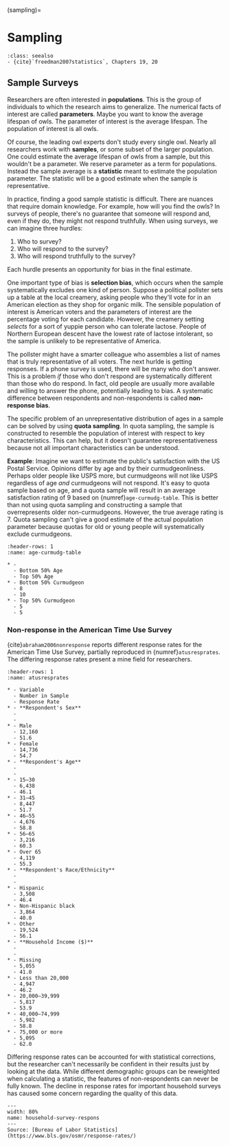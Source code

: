 (sampling)=
# Sampling

```{admonition} Important Readings
:class: seealso
- {cite}`freedman2007statistics`, Chapters 19, 20
```

## Sample Surveys

Researchers are often interested in **populations**. This is the group of individuals to which the research aims to generalize. The numerical facts of interest are called **parameters**. Maybe you want to know the average lifespan of owls. The parameter of interest is the average lifespan. The population of interest is all owls.

Of course, the leading owl experts don't study every single owl. Nearly all researchers work with **samples**, or some subset of the larger population. One could estimate the average lifespan of owls from a sample, but this wouldn't be a parameter. We reserve parameter as a term for populations. Instead the sample average is a **statistic** meant to estimate the population parameter. The statistic will be a good estimate when the sample is representative. 

In practice, finding a good sample statistic is difficult. There are nuances that require domain knowledge. For example, how will you find the owls? In surveys of people, there's no guarantee that someone will respond and, even if they do, they might not respond truthfully. When using surveys, we can imagine three hurdles:

1. Who to survey?
2. Who will respond to the survey?
3. Who will respond truthfully to the survey? 

Each hurdle presents an opportunity for bias in the final estimate. 

One important type of bias is **selection bias**, which occurs when the sample systematically excludes one kind of person. Suppose a political pollster sets up a table at the local creamery, asking people who they'll vote for in an American election as they shop for organic milk. The sensible population of interest is American voters and the parameters of interest are the percentage voting for each candidate. However, the creamery setting *selects* for a sort of yuppie person who can tolerate lactose. People of Northern European descent have the lowest rate of lactose intolerant, so the sample is unlikely to be representative of America. 

The pollster might have a smarter colleague who assembles a list of names that is truly representative of all voters. The next hurlde is getting responses. If a phone survey is used, there will be many who don't answer. This is a problem *if* those who don't respond are systematically different than those who do respond. In fact, old people are usually more available and willing to answer the phone, potentially leading to bias. A systematic difference between respondents and non-respondents is called **non-response bias**. 

The specific problem of an unrepresentative distribution of ages in a sample can be solved by using **quota sampling**. In quota sampling, the sample is constructed to resemble the population of interest with respect to key characteristics. This can help, but it doesn't guarantee representativeness because not all important characteristics can be understood. 

**Example**: Imagine we want to estimate the public's satisfaction with the US Postal Service. Opinions differ by age and by their curmudgeonliness. Perhaps older people like USPS more, but curmudgeons will not like USPS regardless of age *and* curmudgeons will not respond. It's easy to quota sample based on age, and a quota sample will result in an average satisfaction rating of 9 based on {numref}`age-curmudg-table`. This is better than not using quota sampling and constructing a sample that overrepresents older non-curmudgeons. However, the true average rating is 7. Quota sampling can't give a good estimate of the actual population parameter because quotas for old or young people will systematically exclude curmudgeons. 

```{list-table} Average USPS Satisfaction by Age and Curmudgeonliness
:header-rows: 1
:name: age-curmudg-table

* - 
  - Bottom 50% Age
  - Top 50% Age
* - Bottom 50% Curmudgeon
  - 8
  - 10
* - Top 50% Curmudgeon
  - 5
  - 5
```


### Non-response in the American Time Use Survey

{cite}`abraham2006nonresponse` reports different response rates for the American Time Use Survey, partially reproduced in {numref}`atusresprates`. The differing response rates present a mine field for researchers. 

```{list-table} 2004 ATUS Response Rates (Table 2 from [AMB06])
:header-rows: 1
:name: atusresprates

* - Variable
  - Number in Sample
  - Response Rate
* - **Respondent's Sex**
  - 
  - 
* - Male
  - 12,160
  - 51.6
* - Female
  - 14,736
  - 54.7
* - **Respondent's Age**
  - 
  - 
* - 15–30
  - 6,438
  - 46.1
* - 31–45
  - 8,447
  - 51.7
* - 46–55
  - 4,676
  - 58.8
* - 56–65
  - 3,216
  - 60.3
* - Over 65
  - 4,119
  - 55.3
* - **Respondent's Race/Ethnicity**
  - 
  - 
* - Hispanic
  - 3,508
  - 46.4
* - Non-Hispanic black
  - 3,864
  - 40.0
* - Other
  - 19,524
  - 56.1
* - **Household Income ($)**
  - 
  - 
* - Missing
  - 5,055
  - 41.0
* - Less than 20,000
  - 4,947
  - 46.2
* - 20,000–39,999
  - 5,817
  - 53.9
* - 40,000–74,999
  - 5,982
  - 58.8
* - 75,000 or more
  - 5,095
  - 62.0
```

Differing response rates can be accounted for with statistical corrections, but the researcher can't necessarily be confident in their results just by looking at the data. While different demographic groups can be reweighted when calculating a statistic, the features of non-respondents can never be fully known. The decline in response rates for important household surveys has caused some concern regarding the quality of this data. 

```{figure} images/household-survey-respons.svg
---
width: 80%
name: household-survey-respons
---
Source: [Bureau of Labor Statistics](https://www.bls.gov/osmr/response-rates/)
```


